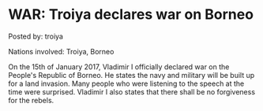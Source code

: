 # WAR: Troiya declares war on Borneo

Posted by: troiya

Nations involved: Troiya, Borneo

On the 15th of January 2017, Vladimir I officially declared war on the People's Republic of Borneo. He states the navy and military will be built up for a land invasion. Many people who were listening to the speech at the time were surprised. Vladimir I also states that there shall be no forgiveness for the rebels.